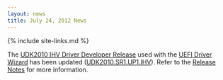 ```yaml
---
layout: news
title: July 24, 2012 News
---
```

{% include site-links.md %}

The [UDK2010 IHV Driver Developer Release](https://sourceforge.net/apps/mediawiki/tianocore/index.php?title=UDK2010.SR1.IHV_Setup_Guide) used with the [UEFI Driver Wizard]({{wiki}}/UEFI%20Driver%20Wizard) has been updated ([UDK2010.SR1.UP1.IHV](http://sourceforge.net/projects/edk2/files/UDK2010%20Releases/UDK2010.SR1.UP1/UDK2010.SR1.UP1.IHV.zip/download)). Refer to the [Release Notes](http://sourceforge.net/projects/edk2/files/UDK2010%20Releases/UDK2010.SR1.UP1/UDK2010.SR1.UP1.IHV-ReleaseNotes.txt/download) for more information.